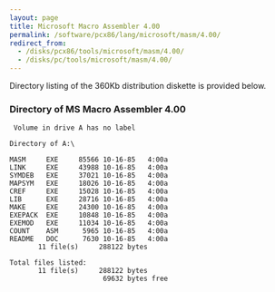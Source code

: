 ```yaml
---
layout: page
title: Microsoft Macro Assembler 4.00
permalink: /software/pcx86/lang/microsoft/masm/4.00/
redirect_from:
  - /disks/pcx86/tools/microsoft/masm/4.00/
  - /disks/pc/tools/microsoft/masm/4.00/
---
```


Directory listing of the 360Kb distribution diskette is provided below.

### Directory of MS Macro Assembler 4.00

	 Volume in drive A has no label

	Directory of A:\

	MASM     EXE     85566 10-16-85   4:00a
	LINK     EXE     43988 10-16-85   4:00a
	SYMDEB   EXE     37021 10-16-85   4:00a
	MAPSYM   EXE     18026 10-16-85   4:00a
	CREF     EXE     15028 10-16-85   4:00a
	LIB      EXE     28716 10-16-85   4:00a
	MAKE     EXE     24300 10-16-85   4:00a
	EXEPACK  EXE     10848 10-16-85   4:00a
	EXEMOD   EXE     11034 10-16-85   4:00a
	COUNT    ASM      5965 10-16-85   4:00a
	README   DOC      7630 10-16-85   4:00a
	       11 file(s)     288122 bytes

	Total files listed:
	       11 file(s)     288122 bytes
	                       69632 bytes free
